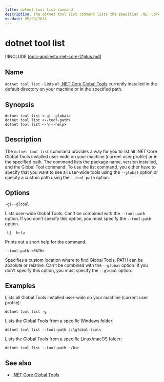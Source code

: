 ```yaml
---
title: dotnet tool list command
description: The dotnet tool list command lists the specified .NET Core Global Tool from your machine.
ms.date: 05/29/2018
---
```

# dotnet tool list

[!INCLUDE [topic-appliesto-net-core-21plus.md](../../../includes/topic-appliesto-net-core-21plus.md)]

## Name

`dotnet tool list` - Lists all [.NET Core Global Tools](global-tools.md) currently installed in the default directory on your machine or in the specified path.

## Synopsis

```dotnetcli
dotnet tool list <-g|--global>
dotnet tool list <--tool-path>
dotnet tool list <-h|--help>
```

## Description

The `dotnet tool list` command provides a way for you to list all .NET Core Global Tools installed user-wide on your machine (current user profile) or in the specified path. The command lists the package name, version installed, and the Global Tool command. To use the list command, you either have to specify that you want to see all user-wide tools using the `--global` option or specify a custom path using the `--tool-path` option.

## Options

`-g|--global`

Lists user-wide Global Tools. Can't be combined with the `--tool-path` option. If you don't specify this option, you must specify the `--tool-path` option.

`-h|--help`

Prints out a short help for the command.

`--tool-path <PATH>`

Specifies a custom location where to find Global Tools. PATH can be absolute or relative. Can't be combined with the `--global` option. If you don't specify this option, you must specify the `--global` option.

## Examples

Lists all Global Tools installed user-wide on your machine (current user profile):

`dotnet tool list -g`

Lists the Global Tools from a specific Windows folder:

`dotnet tool list --tool-path c:\global-tools`

Lists the Global Tools from a specific Linux/macOS folder:

`dotnet tool list --tool-path ~/bin`

## See also

- [.NET Core Global Tools](global-tools.md)
